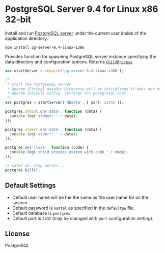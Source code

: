 # PostgreSQL Server 9.4 for Linux x86 32-bit

Install and run [PostgreSQL server](http://www.postgresql.org) under the current user inside of the application directory.

```
npm install pg-server-9.4-linux-i386
```

Provides function for spawning PostgreSQL server instance specifying the data directory and configuration options. Returns [`ChildProcess`](https://nodejs.org/api/child_process.html#child_process_class_childprocess).

```javascript
var startServer = require('pg-server-9.4-linux-i386');

/*
 * Start the PostgreSQL server
 * @param {String} dataDir Directory will be initialized if does not exist
 * @param {Object} config  Settings for postgresql.conf
 */
var postgres = startServer('dbdata', { port: 12345 });

postgres.stdout.on('data', function (data) {
  console.log('stdout: ' + data);
});

postgres.stderr.on('data', function (data) {
  console.log('stderr: ' + data);
});

postgres.on('close', function (code) {
  console.log('child process exited with code ' + code);
});

// Later on, stop server...
postgres.kill();

```

## Default Settings

* Default user name will be the the same as the user name for on the system. 
* Default password is `numtel` as specified in the `defaultpw` file.
* Default database is `postgres`.
* Default port is `5432` (may be changed with `port` configuration setting).

## License

PostgreSQL
